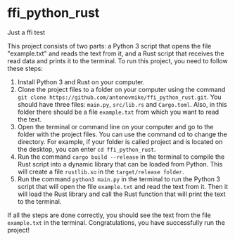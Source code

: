 # ffi_python_rust
Just a ffi test

This project consists of two parts: a Python 3 script that opens the file "example.txt" and reads the text from it, and a Rust script that receives the read data and prints it to the terminal. 
To run this project, you need to follow these steps:

1. Install Python 3 and Rust on your computer.
2. Clone the project files to a folder on your computer using the command ```git clone https://github.com/antonovmike/ffi_python_rust.git```. You should have three files: `main.py`, `src/lib.rs` and `Cargo.toml`. Also, in this folder there should be a file `example.txt` from which you want to read the text.
3. Open the terminal or command line on your computer and go to the folder with the project files. You can use the command cd to change the directory. For example, if your folder is called project and is located on the desktop, you can enter ```cd ffi_python_rust```.
4. Run the command ```cargo build --release``` in the terminal to compile the Rust script into a dynamic library that can be loaded from Python. This will create a file `rustlib.so` in the `target/release folder`.
5. Run the command ```python3 main.py``` in the terminal to run the Python 3 script that will open the file `example.txt` and read the text from it. Then it will load the Rust library and call the Rust function that will print the text to the terminal.

If all the steps are done correctly, you should see the text from the file `example.txt` in the terminal. Congratulations, you have successfully run the project!
